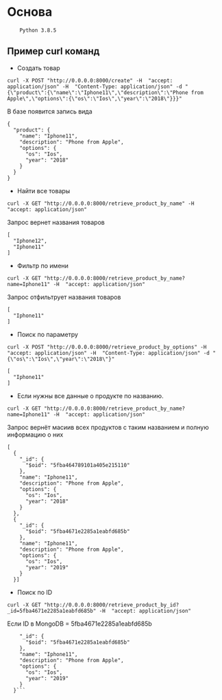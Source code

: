 # Основа
```
    Python 3.8.5
```

## Пример curl команд
- Создать товар
```
curl -X POST "http://0.0.0.0:8000/create" -H  "accept: application/json" -H  "Content-Type: application/json" -d "{\"product\":{\"name\":\"Iphone11\",\"description\":\"Phone from Apple\",\"options\":{\"os\":\"Ios\",\"year\":\"2018\"}}}"
```
В базе появится запись вида
```
{
  "product": {
    "name": "Iphone11",
    "description": "Phone from Apple",
    "options": {
      "os": "Ios",
      "year": "2018"
    }
  }
}
```

- Найти все товары
```
curl -X GET "http://0.0.0.0:8000/retrieve_product_by_name" -H  "accept: application/json"
```
Запрос вернет названия товаров
```
[
  "Iphone12",
  "Iphone11"
]
```
- Фильтр по имени
```
curl -X GET "http://0.0.0.0:8000/retrieve_product_by_name?name=Iphone11" -H  "accept: application/json"
```
Запрос отфильтрует названия товаров
```
[
  "Iphone11"
]
```
- Поиск по параметру
```
curl -X POST "http://0.0.0.0:8000/retrieve_product_by_options" -H  "accept: application/json" -H  "Content-Type: application/json" -d "{\"os\":\"Ios\",\"year\":\"2018\"}"
```
```
[
  "Iphone11"
]
```

- Если нужны все данные о продукте по названию.
```
curl -X GET "http://0.0.0.0:8000/retrieve_product_by_name?name=Iphone11" -H  "accept: application/json"

```
Запрос вернёт масиив всех продуктов с таким названием и полную информацию о них
```
[
  {
    "_id": {
      "$oid": "5fba464789101a405e215110"
    },
    "name": "Iphone11",
    "description": "Phone from Apple",
    "options": {
      "os": "Ios",
      "year": "2018"
    }
  },
  {
    "_id": {
      "$oid": "5fba4671e2285a1eabfd685b"
    },
    "name": "Iphone11",
    "description": "Phone from Apple",
    "options": {
      "os": "Ios",
      "year": "2019"
    }
  }]
```


- Поиск по ID
```
curl -X GET "http://0.0.0.0:8000/retrieve_product_by_id?_id=5fba4671e2285a1eabfd685b" -H  "accept: application/json"
```
Если ID в MongoDB = 5fba4671e2285a1eabfd685b
```{
    "_id": {
      "$oid": "5fba4671e2285a1eabfd685b"
    },
    "name": "Iphone11",
    "description": "Phone from Apple",
    "options": {
      "os": "Ios",
      "year": "2019"
    }
  }```